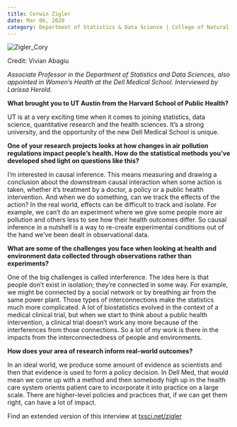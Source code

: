 ```yaml
--- 
title: Corwin Zigler
date: Mar 06, 2020
category: Department of Statistics & Data Science | College of Natural Sciences
---
```


![Zigler_Cory](http://research.utexas.edu/showcase/assets/js/fileman/Uploads/Zigler_Cory.jpg)

Credit: Vivian Abagiu

_Associate Professor in the Department of Statistics and Data Sciences, also appointed in Women’s Health at the Dell Medical School. Interviewed by Larissa Herold._

**What brought you to UT Austin from the Harvard School of Public Health?**

UT is at a very exciting time when it comes to joining statistics, data science, quantitative research and the health sciences. It’s a strong university, and the opportunity of the new Dell Medical School is unique. 

**One of your research projects looks at how changes in air pollution regulations impact people’s health. How do the statistical methods you’ve developed shed light on questions like this?**

I’m interested in causal inference. This means measuring and drawing a conclusion about the downstream causal interaction when some action is taken, whether it’s treatment by a doctor, a policy or a public health intervention. And when we do something, can we track the effects of the action? In the real world, effects can be difficult to track and isolate. For example, we can’t do an experiment where we give some people more air pollution and others less to see how their health outcomes differ. So causal inference in a nutshell is a way to re-create experimental conditions out of the hand we’ve been dealt in observational data.

**What are some of the challenges you face when looking at health and environment data collected through observations rather than experiments?** 

One of the big challenges is called interference. The idea here is that people don’t exist in isolation; they’re connected in some way. For example, we might be connected by a social network or by breathing air from the same power plant. Those types of interconnections make the statistics much more complicated. A lot of biostatistics evolved in the context of a medical clinical trial, but when we start to think about a public health intervention, a clinical trial doesn’t work any more because of the interferences from those connections. So a lot of my work is there in the impacts from the interconnectedness of people and environments. 

**How does your area of research inform real-world outcomes?** 

In an ideal world, we produce some amount of evidence as scientists and then that evidence is used to form a policy decision. In Dell Med, that would mean we come up with a method and then somebody high up in the health care system orients patient care to incorporate it into practice on a large scale. There are higher-level policies and practices that, if we can get them right, can have a lot of impact.

Find an extended version of this interview at [txsci.net/zigler](http://txsci.net/zigler)